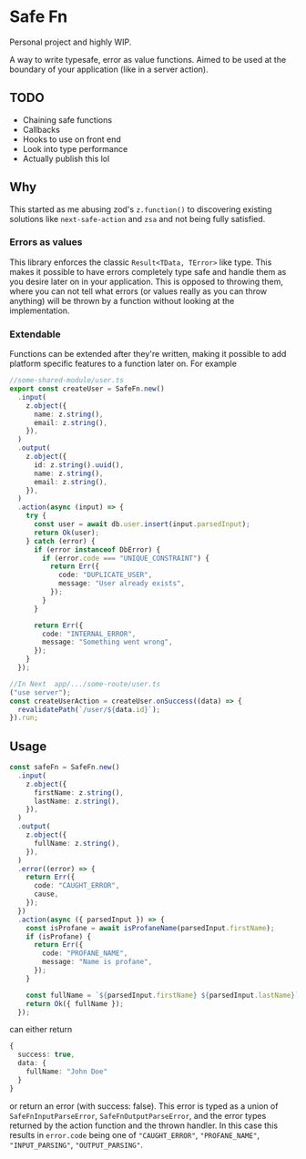 # Safe Fn

Personal project and highly WIP.

A way to write typesafe, error as value functions. Aimed to be used at the boundary of your application (like in a server action).

## TODO

- Chaining safe functions
- Callbacks
- Hooks to use on front end
- Look into type performance
- Actually publish this lol

## Why

This started as me abusing zod's `z.function()` to discovering existing solutions like `next-safe-action` and `zsa` and not being fully satisfied.

### Errors as values

This library enforces the classic `Result<TData, TError>` like type. This makes it possible to have errors completely type safe and handle them as you desire later on in your application. This is opposed to throwing them, where you can not tell what errors (or values really as you can throw anything) will be thrown by a function without looking at the implementation.

### Extendable

Functions can be extended after they're written, making it possible to add platform specific features to a function later on. For example

```ts
//some-shared-module/user.ts
export const createUser = SafeFn.new()
  .input(
    z.object({
      name: z.string(),
      email: z.string(),
    }),
  )
  .output(
    z.object({
      id: z.string().uuid(),
      name: z.string(),
      email: z.string(),
    }),
  )
  .action(async (input) => {
    try {
      const user = await db.user.insert(input.parsedInput);
      return Ok(user);
    } catch (error) {
      if (error instanceof DbError) {
        if (error.code === "UNIQUE_CONSTRAINT") {
          return Err({
            code: "DUPLICATE_USER",
            message: "User already exists",
          });
        }
      }

      return Err({
        code: "INTERNAL_ERROR",
        message: "Something went wrong",
      });
    }
  });

//In Next  app/.../some-route/user.ts
("use server");
const createUserAction = createUser.onSuccess((data) => {
  revalidatePath(`/user/${data.id}`);
}).run;
```

## Usage

```ts
const safeFn = SafeFn.new()
  .input(
    z.object({
      firstName: z.string(),
      lastName: z.string(),
    }),
  )
  .output(
    z.object({
      fullName: z.string(),
    }),
  )
  .error((error) => {
    return Err({
      code: "CAUGHT_ERROR",
      cause,
    });
  })
  .action(async ({ parsedInput }) => {
    const isProfane = await isProfaneName(parsedInput.firstName);
    if (isProfane) {
      return Err({
        code: "PROFANE_NAME",
        message: "Name is profane",
      });
    }

    const fullName = `${parsedInput.firstName} ${parsedInput.lastName}`;
    return Ok({ fullName });
  });
```

can either return

```ts
{
  success: true,
  data: {
    fullName: "John Doe"
  }
}
```

or return an error (with success: false). This error is typed as a union of `SafeFnInputParseError`, `SafeFnOutputParseError`, and the error types returned by the action function and the thrown handler.
In this case this results in `error.code` being one of `"CAUGHT_ERROR"`, `"PROFANE_NAME"`, `"INPUT_PARSING"`, `"OUTPUT_PARSING"`.
